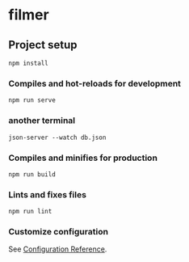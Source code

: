 # filmer

## Project setup
```
npm install
```

### Compiles and hot-reloads for development
```
npm run serve
```

### another terminal 
```
json-server --watch db.json
```
### Compiles and minifies for production
```
npm run build
```

### Lints and fixes files
```
npm run lint
```

### Customize configuration
See [Configuration Reference](https://cli.vuejs.org/config/).
